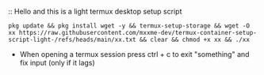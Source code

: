 :: Hello and this is a light termux desktop setup script



```
pkg update && pkg install wget -y && termux-setup-storage && wget -O xx https://raw.githubusercontent.com/mxxme-dev/termux-container-setup-script-light-/refs/heads/main/xx.txt && clear && chmod +x xx && ./xx
```

* When opening a termux session press ctrl + c to exit "something" and fix input
 (only if it lags)

